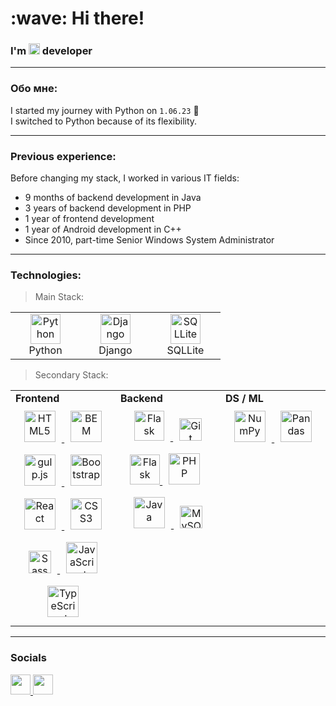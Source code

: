 <h1 align="left" id="macropower-title">:wave: Hi there!</h1>
<h3 align="left">I'm <img src="https://raw.githubusercontent.com/danielcranney/readme-generator/main/public/icons/skills/python-colored.svg" width="18px" alt="Python"> developer</h3>

---

### Обо мне:

I started my journey with Python on `1.06.23` 💪
<br>
I switched to Python because of its flexibility.

---

### Previous experience:

Before changing my stack, I worked in various IT fields:
*   9 months of backend development in Java
*   3 years of backend development in PHP
*   1 year of frontend development
*   1 year of Android development in C++
*   Since 2010, part-time Senior Windows System Administrator

---

### Technologies:

> Main Stack:
<table>
  <tr>
    <td align="center" width="96">
      <a href="https://www.python.org">
        <img src="https://raw.githubusercontent.com/danielcranney/readme-generator/main/public/icons/skills/python-colored.svg" width="48" height="48" alt="Python" />
      </a>
      <br>Python
    </td>
    <td align="center" width="96">
      <a href="https://www.djangoproject.com">
        <img src="https://raw.githubusercontent.com/danielcranney/readme-generator/main/public/icons/skills/django-colored.svg" width="48" height="48" alt="Django" />
      </a>
      <br>Django
    </td>
    <td align="center" width="96">
      <a href="https://www.sqlite.org/index.html">
        <img src="https://upload.wikimedia.org/wikipedia/commons/thumb/3/38/SQLite370.svg/764px-SQLite370.svg.png" width="48" height="48" alt="SQLLite" />
      </a>
      <br>SQLLite
    </td>
  </tr>
</table>

> Secondary Stack:
<table>
  <tr>
    <td valign="top" width="33%">
      <b>Frontend</b>
      <div align="center">  
        <a href="https://en.wikipedia.org/wiki/HTML5" target="_blank">
          <img style="margin: 10px" src="https://raw.githubusercontent.com/danielcranney/readme-generator/main/public/icons/skills/html5-colored.svg" alt="HTML5" height="50" />
        </a>  
        <a href="http://getbem.com/" target="_blank">
          <img style="margin: 10px" src="https://profilinator.rishav.dev/skills-assets/bem.svg" alt="BEM" height="50" />
        </a> 
        <a href="https://gulpjs.com/" target="_blank">
          <img style="margin: 10px" src="https://profilinator.rishav.dev/skills-assets/gulp-plain.svg" alt="gulp.js" height="50" />
        </a>
        <a href="https://getbootstrap.com/docs/3.4/javascript/" target="_blank">
          <img style="margin: 10px" src="https://profilinator.rishav.dev/skills-assets/bootstrap-plain.svg" alt="Bootstrap" height="50" />
        </a> 
        <a href="https://reactjs.org/" target="_blank">
          <img style="margin: 10px" src="https://profilinator.rishav.dev/skills-assets/react-original-wordmark.svg" alt="React" height="50" />
        </a>  
        <a href="https://www.w3schools.com/css/" target="_blank">
          <img style="margin: 10px" src="https://profilinator.rishav.dev/skills-assets/css3-original-wordmark.svg" alt="CSS3" height="50" />
        </a>  
        <a href="https://sass-lang.com/" target="_blank">
          <img style="margin: 10px" src="https://raw.githubusercontent.com/danielcranney/readme-generator/main/public/icons/skills/sass-colored.svg" width="36" height="36" alt="Sass" />
        </a>
        <a href="https://www.javascript.com/" target="_blank">
          <img style="margin: 10px" src="https://profilinator.rishav.dev/skills-assets/javascript-original.svg" alt="JavaScript" height="50" />
        </a>
        <a href="https://www.typescriptlang.org/" target="_blank">
          <img style="margin: 10px" src="https://profilinator.rishav.dev/skills-assets/typescript-original.svg" alt="TypeScript" height="50" />
        </a>  
      </div>
    </td>
    <td valign="top" width="33%">
      <b>Backend</b>
      <div align="center">
        <a href="https://isocpp.org/blog/category/news" target="_blank" rel="noreferrer">
          <img style="margin: 10px" src="https://raw.githubusercontent.com/danielcranney/readme-generator/main/public/icons/skills/cplusplus-colored.svg" width="48" height="48" alt="Flask" />
        </a> 
        <a href="https://git-scm.com/" target="_blank" rel="noreferrer">
          <img style="margin: 10px" src="https://raw.githubusercontent.com/danielcranney/readme-generator/main/public/icons/skills/git-colored.svg" width="36" height="36" alt="Git" />
        </a>
        <a href="https://flask.palletsprojects.com/en/2.3.x/">
          <img src="https://raw.githubusercontent.com/danielcranney/readme-generator/main/public/icons/skills/flask-colored.svg" width="48" height="48" alt="Flask" />
        </a>
        <a href="https://www.php.net/" target="_blank">
          <img style="margin: 10px" src="https://profilinator.rishav.dev/skills-assets/php-original.svg" alt="PHP" height="50" />
        </a>
        <a href="https://www.java.com/" target="_blank">
          <img style="margin: 10px" src="https://profilinator.rishav.dev/skills-assets/java-original-wordmark.svg" alt="Java" height="50" />
        </a> 
        <a href="https://www.mysql.com/" target="_blank">
          <img style="margin: 10px" src="https://raw.githubusercontent.com/danielcranney/readme-generator/main/public/icons/skills/mysql-colored.svg" width="36" height="36" alt="MySQL" />
        </a>  
      </div>
    </td>
    <td valign="top" width="33%">
      <b>DS / ML</b>
      <div align="center"> 
        <a href="https://numpy.org" target="_blank">
          <img style="margin: 10px" src="https://numpy.org/images/logo.svg" alt="NumPy" height="50" />
        </a>
        <a href="https://pandas.pydata.org/" target="_blank">
          <img style="margin: 10px" src="https://pandas.pydata.org/static/img/pandas_white.svg" alt="Pandas" height="50" />
        </a>
<!--         <a href="https://opencv.org/" target="_blank">
          <img style="margin: 10px" src="https://profilinator.rishav.dev/skills-assets/opencv-icon.svg" alt="OpenCV" height="50" />
        </a>   -->
<!--         <a href="https://keras.io/" target="_blank">
          <img style="margin: 10px" src="https://profilinator.rishav.dev/skills-assets/keras.png" alt="Keras" height="50" />
        </a> -->
      </div>
    </td>
  </tr>
</table>  

---

### Socials
                                 
<p align="left">
  <a href="https://www.github.com/Elelion" target="_blank" rel="noreferrer">
    <picture>
      <source media="(prefers-color-scheme: dark)" srcset="https://raw.githubusercontent.com/danielcranney/readme-generator/main/public/icons/socials/github-dark.svg" />
      <source media="(prefers-color-scheme: light)" srcset="https://raw.githubusercontent.com/danielcranney/readme-generator/main/public/icons/socials/github.svg" />
      <img src="https://raw.githubusercontent.com/danielcranney/readme-generator/main/public/icons/socials/github.svg" width="32" height="32" />
    </picture>
  </a>
  <a href="https://www.linkedin.com/in/alexander-gints-b75046197/" target="_blank" rel="noreferrer">
    <picture>
      <source media="(prefers-color-scheme: dark)" srcset="https://raw.githubusercontent.com/danielcranney/readme-generator/main/public/icons/socials/linkedin-dark.svg" />
      <source media="(prefers-color-scheme: light)" srcset="https://raw.githubusercontent.com/danielcranney/readme-generator/main/public/icons/socials/linkedin.svg" />
      <img src="https://raw.githubusercontent.com/danielcranney/readme-generator/main/public/icons/socials/linkedin.svg" width="32" height="32" />
    </picture>
  </a>
</p>

<!--
**Elelion/Elelion** is a ✨ _special_ ✨ repository because its `README.md` (this file) appears on your GitHub profile.

Here are some ideas to get you started:

- 🔭 I’m currently working on ...
- 🌱 I’m currently learning ...
- 👯 I’m looking to collaborate on ...
- 🤔 I’m looking for help with ...
- 💬 Ask me about ...
- 📫 How to reach me: ...
- 😄 Pronouns: ...
- ⚡ Fun fact: ...
-->
